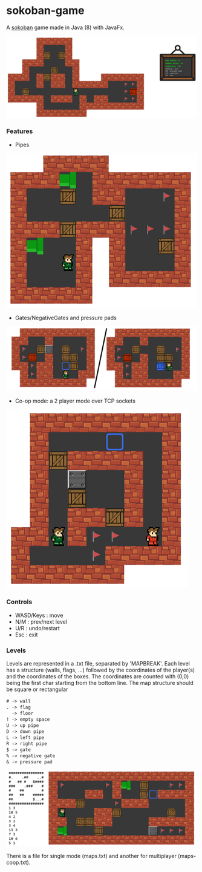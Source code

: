 # sokoban-game

A [sokoban](https://en.wikipedia.org/wiki/Sokoban) game made in Java (8) with JavaFx.

![](screenshots/screen1.png)


### Features

- Pipes

![](screenshots/screen2.png)

- Gates/NegativeGates and pressure pads

![](screenshots/screen3.png)

- Co-op mode: a 2 player mode over TCP sockets

![](screenshots/screen4.png)



### Controls

- WASD/Keys : move
- N/M : prev/next level
- U/R : undo/restart
- Esc : exit

### Levels

Levels are represented in a .txt file, separated by 'MAPBREAK'. Each level has a structure (walls, flags, ...) followed by the coordinates of the player(s) and the coordinates of the boxes. The coordinates are counted with (0,0) being the first char starting from the bottom line. The map structure should be square or rectangular

    # -> wall
    . -> flag
      -> floor
    ! -> empty space
    U -> up pipe
    D -> down pipe
    L -> left pipe
    R -> right pipe
    $ -> gate
    % -> negative gate
    & -> pressure pad
    
![](screenshots/screen5.png)

There is a file for single mode (maps.txt) and another for multiplayer (maps-coop.txt).